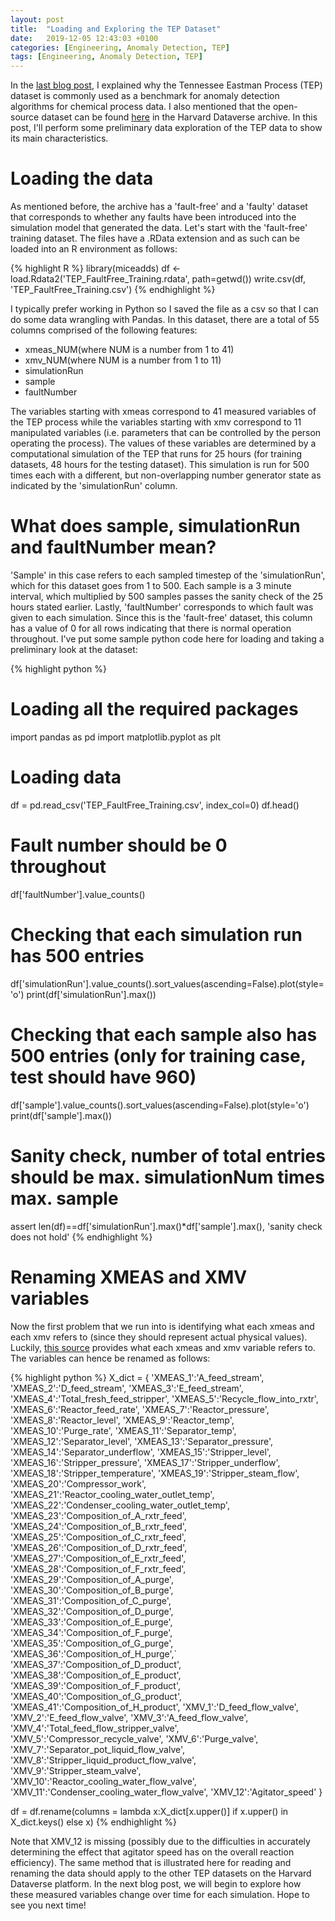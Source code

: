 ```yaml
---
layout: post
title:  "Loading and Exploring the TEP Dataset"
date:   2019-12-05 12:43:03 +0100
categories: [Engineering, Anomaly Detection, TEP]
tags: [Engineering, Anomaly Detection, TEP]
---
```


In the [last blog post](https://keepfloyding.github.io/posts/Ten-East-Proc-Intro/), I explained why the Tennessee Eastman Process (TEP) dataset is commonly used as a benchmark for anomaly detection algorithms for chemical process data. I also mentioned that the open-source dataset can be found [here](https://dataverse.harvard.edu/dataset.xhtml?persistentId=doi:10.7910/DVN/6C3JR1) in the Harvard Dataverse archive. In this post, I'll perform some preliminary data exploration of the TEP data to show its main characteristics. 

# Loading the data

As mentioned before, the archive has a 'fault-free' and a 'faulty' dataset that corresponds to whether any faults have been introduced into the simulation model that generated the data. Let's start with the 'fault-free' training dataset. The files have a .RData extension and as such can be loaded into an R environment as follows:

{% highlight R %}
library(miceadds)
df <- load.Rdata2('TEP_FaultFree_Training.rdata', path=getwd())
write.csv(df, 'TEP_FaultFree_Training.csv')
{% endhighlight %} 

I typically prefer working in Python so I saved the file as a csv so that I can do some data wrangling with Pandas. In this dataset, there are a total of 55 columns comprised of the following features:

* xmeas_NUM(where NUM is a number from 1 to 41)
* xmv_NUM(where NUM is a number from 1 to 11)
* simulationRun
* sample
* faultNumber

The variables starting with xmeas correspond to 41 measured variables of the TEP process while the variables starting with xmv correspond to 11 manipulated variables (i.e. parameters that can be controlled by the person operating the process). The values of these variables are determined by a computational simulation of the TEP that runs for 25 hours (for training datasets, 48 hours for the testing dataset). This simulation is run for 500 times each with a different, but non-overlapping number generator state as indicated by the 'simulationRun' column. 

# What does sample, simulationRun and faultNumber mean?

'Sample' in this case refers to each sampled timestep of the 'simulationRun', which for this dataset goes from 1 to 500. Each sample is a 3 minute interval, which multiplied by 500 samples passes the sanity check of the 25 hours stated earlier. Lastly, 'faultNumber' corresponds to which fault was given to each simulation. Since this is the 'fault-free' dataset, this column has a value of 0 for all rows indicating that there is normal operation throughout. I've put some sample python code here for loading and taking a preliminary look at the dataset:

{% highlight python %}
# Loading all the required packages
import pandas as pd
import matplotlib.pyplot as plt

# Loading data
df = pd.read_csv('TEP_FaultFree_Training.csv', index_col=0)
df.head()

# Fault number should be 0 throughout
df['faultNumber'].value_counts()

# Checking that each simulation run has 500 entries
df['simulationRun'].value_counts().sort_values(ascending=False).plot(style='o')
print(df['simulationRun'].max())

# Checking that each sample also has 500 entries (only for training case, test should have 960)
df['sample'].value_counts().sort_values(ascending=False).plot(style='o')
print(df['sample'].max())

# Sanity check, number of total entries should be max. simulationNum times max. sample
assert len(df)==df['simulationRun'].max()*df['sample'].max(), 'sanity check does not hold'
{% endhighlight %} 


# Renaming XMEAS and XMV variables

Now the first problem that we run into is identifying what each xmeas and each xmv refers to (since they should represent actual physical values). Luckily, [this source](https://www.sciencedirect.com/science/article/pii/S0098135414000969?via%3Dihub) provides what each xmeas and xmv variable refers to. The variables can hence be renamed as follows:

{% highlight python %}
X_dict = {
'XMEAS_1':'A_feed_stream',
'XMEAS_2':'D_feed_stream',
'XMEAS_3':'E_feed_stream',
'XMEAS_4':'Total_fresh_feed_stripper',
'XMEAS_5':'Recycle_flow_into_rxtr',
'XMEAS_6':'Reactor_feed_rate',
'XMEAS_7':'Reactor_pressure',
'XMEAS_8':'Reactor_level',
'XMEAS_9':'Reactor_temp',
'XMEAS_10':'Purge_rate',
'XMEAS_11':'Separator_temp',
'XMEAS_12':'Separator_level',
'XMEAS_13':'Separator_pressure',
'XMEAS_14':'Separator_underflow',
'XMEAS_15':'Stripper_level',
'XMEAS_16':'Stripper_pressure',
'XMEAS_17':'Stripper_underflow',
'XMEAS_18':'Stripper_temperature',
'XMEAS_19':'Stripper_steam_flow',
'XMEAS_20':'Compressor_work',
'XMEAS_21':'Reactor_cooling_water_outlet_temp',
'XMEAS_22':'Condenser_cooling_water_outlet_temp',
'XMEAS_23':'Composition_of_A_rxtr_feed',
'XMEAS_24':'Composition_of_B_rxtr_feed',
'XMEAS_25':'Composition_of_C_rxtr_feed',
'XMEAS_26':'Composition_of_D_rxtr_feed',
'XMEAS_27':'Composition_of_E_rxtr_feed',
'XMEAS_28':'Composition_of_F_rxtr_feed',
'XMEAS_29':'Composition_of_A_purge',
'XMEAS_30':'Composition_of_B_purge',
'XMEAS_31':'Composition_of_C_purge',
'XMEAS_32':'Composition_of_D_purge',
'XMEAS_33':'Composition_of_E_purge',
'XMEAS_34':'Composition_of_F_purge',
'XMEAS_35':'Composition_of_G_purge',
'XMEAS_36':'Composition_of_H_purge',`
'XMEAS_37':'Composition_of_D_product',
'XMEAS_38':'Composition_of_E_product',
'XMEAS_39':'Composition_of_F_product',
'XMEAS_40':'Composition_of_G_product',
'XMEAS_41':'Composition_of_H_product',
'XMV_1':'D_feed_flow_valve',
'XMV_2':'E_feed_flow_valve',
'XMV_3':'A_feed_flow_valve',
'XMV_4':'Total_feed_flow_stripper_valve',
'XMV_5':'Compressor_recycle_valve',
'XMV_6':'Purge_valve',
'XMV_7':'Separator_pot_liquid_flow_valve',
'XMV_8':'Stripper_liquid_product_flow_valve',
'XMV_9':'Stripper_steam_valve',
'XMV_10':'Reactor_cooling_water_flow_valve',
'XMV_11':'Condenser_cooling_water_flow_valve',
'XMV_12':'Agitator_speed'
   }

df = df.rename(columns = lambda x:X_dict[x.upper()] if x.upper() in X_dict.keys()  else x)
{% endhighlight %} 

Note that XMV_12 is missing (possibly due to the difficulties in accurately determining the effect that agitator speed has on the overall reaction efficiency). The same method that is illustrated here for reading and renaming the data should apply to the other TEP datasets on the Harvard Dataverse platform. In the next blog post, we will begin to explore how these measured variables change over time for each simulation. Hope to see you next time!








